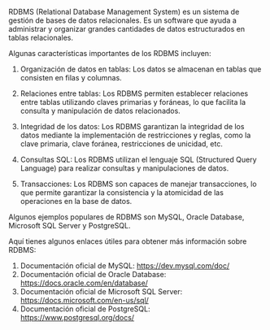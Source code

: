 RDBMS (Relational Database Management System) es un sistema de gestión de bases de datos relacionales. Es un software que ayuda a administrar y organizar grandes cantidades de datos estructurados en tablas relacionales. 

Algunas características importantes de los RDBMS incluyen:

1. Organización de datos en tablas: Los datos se almacenan en tablas que consisten en filas y columnas.

2. Relaciones entre tablas: Los RDBMS permiten establecer relaciones entre tablas utilizando claves primarias y foráneas, lo que facilita la consulta y manipulación de datos relacionados.

3. Integridad de los datos: Los RDBMS garantizan la integridad de los datos mediante la implementación de restricciones y reglas, como la clave primaria, clave foránea, restricciones de unicidad, etc.

4. Consultas SQL: Los RDBMS utilizan el lenguaje SQL (Structured Query Language) para realizar consultas y manipulaciones de datos.

5. Transacciones: Los RDBMS son capaces de manejar transacciones, lo que permite garantizar la consistencia y la atomicidad de las operaciones en la base de datos.

Algunos ejemplos populares de RDBMS son MySQL, Oracle Database, Microsoft SQL Server y PostgreSQL.

Aquí tienes algunos enlaces útiles para obtener más información sobre RDBMS:

1. Documentación oficial de MySQL: https://dev.mysql.com/doc/
2. Documentación oficial de Oracle Database: https://docs.oracle.com/en/database/
3. Documentación oficial de Microsoft SQL Server: https://docs.microsoft.com/en-us/sql/
4. Documentación oficial de PostgreSQL: https://www.postgresql.org/docs/
